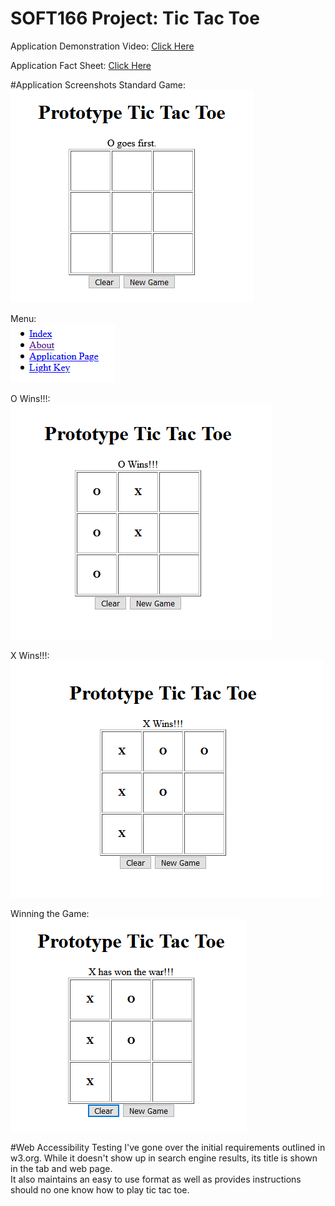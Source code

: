 # SOFT166 Project: Tic Tac Toe

Application Demonstration Video: [Click Here](https://youtu.be/C3hBLoFHpNE)  
  
Application Fact Sheet: [Click Here](documents/SOFT166_TicTacToe.pdf)
  
#Application Screenshots
Standard Game:  
![alt text](images/BlankGame.PNG)
  
Menu:  
![alt text](images/Menu.PNG)
  
O Wins!!!:  
![alt text](images/OWin.PNG)
  
X Wins!!!:  
![alt text](images/XWin.PNG)
  
Winning the Game:  
![alt text](images/TotalVictory.PNG)
  
#Web Accessibility Testing
I've gone over the initial requirements outlined in w3.org. While it doesn't show up in search engine results, its title is shown in the tab and web page.  
It also maintains an easy to use format as well as provides instructions should no one know how to play tic tac toe.